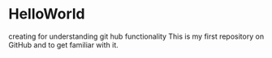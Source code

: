 # HelloWorld
creating for understanding git hub functionality
This is my first repository on GitHub and to get familiar with it.
